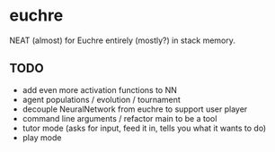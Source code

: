 # euchre
NEAT (almost) for Euchre entirely (mostly?) in stack memory.

## TODO
- add even more activation functions to NN
- agent populations / evolution / tournament
- decouple NeuralNetwork from euchre to support user player
- command line arguments / refactor main to be a tool
- tutor mode (asks for input, feed it in, tells you what it wants to do)
- play mode
